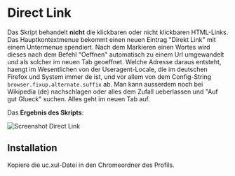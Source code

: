 # Direct Link
Das Skript behandelt **nicht** die klickbaren oder nicht klickbaren HTML-Links. Das Hauptkontextmenue bekommt einen neuen 
Eintrag "Direkt Link" mit einem Untermenue spendiert. Nach dem Markieren einen Wortes wird dieses nach dem Befehl "Oeffnen" 
automatisch zu einem Url umgewandelt und als solcher im neuen Tab geoeffnet. Welche Adresse daraus entsteht, haengt im 
Wesentlichen von der Useragent-Locale, die im deutschen Firefox und System immer de ist, und vor allem von dem Config-String 
`browser.fixup.alternate.suffix` ab. Man kann ausserdem noch bei Wikipedia (de) nachschlagen oder alles dem Zufall 
ueberlassen und "Auf gut Glueck" suchen. Alles geht im neuen Tab auf.

Das **Ergebnis des Skripts**:

![Screenshot Direct Link](https://github.com/ardiman/userChrome.js/raw/master/directlink/scr_directlink.png)

## Installation
Kopiere die uc.xul-Datei in den Chromeordner des Profils.
